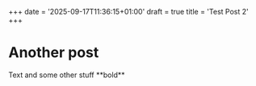+++
date = '2025-09-17T11:36:15+01:00'
draft = true
title = 'Test Post 2'
+++
<h1>Another post</h1>
Text and some other stuff
**bold**
